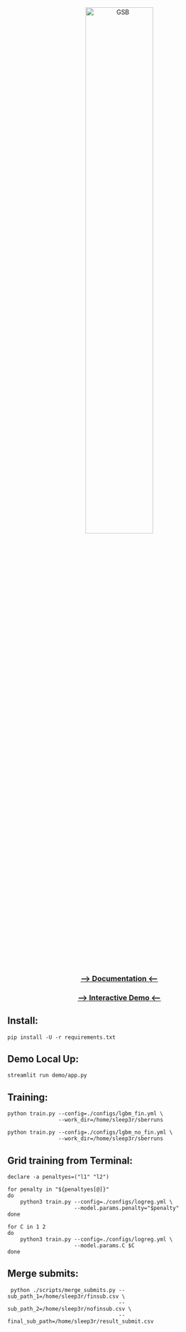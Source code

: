 <div align="center">
<a href="https://dsbattle.com/hackathons/gsb/">
  <img alt="GSB" style="height: auto; width: 55%;" src="https://dsbattle.com/hackathons/gsb/assets/images/gsb-main.png">
</a>

<a href="https://sleep3r.github.io/sber-default/index.html"><h3>--> Documentation <--</h3></a>
  
<a href="https://sber-default-demo.herokuapp.com"><h3>--> Interactive Demo <--</h3></a>
</div>

## Install:

```shell
pip install -U -r requirements.txt
```

## Demo Local Up:

```shell
streamlit run demo/app.py
```

## Training:

```shell
python train.py --config=./configs/lgbm_fin.yml \
                --work_dir=/home/sleep3r/sberruns 
                
python train.py --config=./configs/lgbm_no_fin.yml \
                --work_dir=/home/sleep3r/sberruns 
```

## Grid training from Terminal:

```shell
declare -a penaltyes=("l1" "l2") 

for penalty in "${penaltyes[@]}"                                            
do
    python3 train.py --config=./configs/logreg.yml \
                     --model.params.penalty="$penalty"
done
```

```shell
for C in 1 2                                           
do
    python3 train.py --config=./configs/logreg.yml \
                     --model.params.C $C
done
```

## Merge submits:

```shell
 python ./scripts/merge_submits.py --sub_path_1=/home/sleep3r/finsub.csv \
                                   --sub_path_2=/home/sleep3r/nofinsub.csv \
                                   --final_sub_path=/home/sleep3r/result_submit.csv

```
